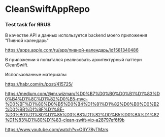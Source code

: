 # CleanSwiftAppRepo
 ### Test task for ЯRUS
 
 В качестве API и данных используется backend моего приложения "Пивной календарь"
 
 https://apps.apple.com/ru/app/пивной-календарь/id1581340486
 
 В приложении я попытался реализовать архитектурный паттерн CleanSwift.
 
 Использованные материалы:
 
 https://habr.com/ru/post/415725/
 
 https://medium.com/@mr.wizman/%D0%B7%D0%B0%D0%B1%D1%83%D0%B4%D1%8C%D1%82%D0%B5-mvc-%D0%BF%D1%80%D0%B5%D0%B4%D1%81%D1%82%D0%B0%D0%B2%D0%BB%D1%8F%D1%8E-%D0%B0%D1%80%D1%85%D0%B8%D1%82%D0%B5%D0%BA%D1%82%D1%83%D1%80%D1%83-clean-swift-vip-a28797ef6f9b
 
 https://www.youtube.com/watch?v=O6Y78yTMzrs
 
 
